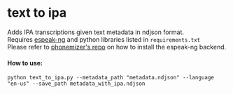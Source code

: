 # text to ipa
Adds IPA transcriptions given text metadata in ndjson format.  
Requires [espeak-ng](https://github.com/espeak-ng/espeak-ng) and python libraries listed in `requirements.txt`   
Please refer to [phonemizer's repo](https://github.com/bootphon/phonemizer) on how to install the espeak-ng backend.

#### How to use:
`python text_to_ipa.py --metadata_path "metadata.ndjson" --language "en-us" --save_path metadata_with_ipa.ndjson`
